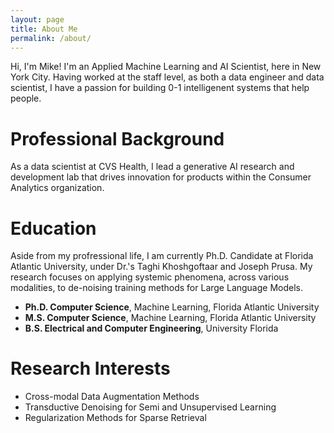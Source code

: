 ```yaml
---
layout: page
title: About Me
permalink: /about/
---
```

 Hi, I'm Mike! I'm an Applied Machine Learning and AI Scientist, here in New York City. Having worked at the staff level, as both a data engineer and data scientist, I have a passion for building 0-1 intelligenent systems that help people. 

# Professional Background
As a data scientist at CVS Health, I lead a generative AI research and development lab that drives innovation for products within the Consumer Analytics organization.

# Education
Aside from my profressional life, I am currently Ph.D. Candidate at Florida Atlantic University, under Dr.'s Taghi Khoshgoftaar and Joseph Prusa. My research focuses on applying systemic phenomena, across various modalities, to de-noising training methods for Large Language Models.

- **Ph.D. Computer Science**, Machine Learning, Florida Atlantic University 
- **M.S. Computer Science**, Machine Learning,  Florida Atlantic University
- **B.S. Electrical and Computer Engineering**, University Florida 

# Research Interests
- Cross-modal Data Augmentation Methods 
- Transductive Denoising for Semi and Unsupervised Learning
- Regularization Methods for Sparse Retrieval


